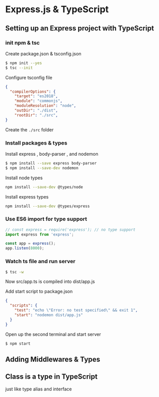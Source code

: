 # Express.js & TypeScript

## Setting up an Express project with TypeScript

### init npm & tsc

Create package.json & tsconfig.json

```bash
$ npm init --yes
$ tsc --init
```

Configure tsconfig file

```json
{
  "compilerOptions": {
    "target": "es2018",
    "module": "commonjs",
    "moduleResolution": "node",
    "outDir": "./dist",
    "rootDir": "./src",
}
```

Create the `./src` folder

### Install packages & types

Install express , body-parser , and nodemon

```bash
$ npm install --save express body-parser
$ npm install --save-dev nodemon
```

Install node types

```bash
npm install --save-dev @types/node
```

Install express types

```bash
npm install --save-dev @types/express
```

### Use ES6 import for type support

```ts
// const express = require('express'); // no type support
import express from 'express';

const app = express();
app.listen(8000);
```

### Watch ts file and run server

```bash
$ tsc -w
```

Now src/app.ts is compiled into dist/app.js

Add start script to package.json

```json
{
  "scripts": {
    "test": "echo \"Error: no test specified\" && exit 1",
    "start": "nodemon dist/app.js"
  }
}
```

Open up the second terminal and start server

```bash
$ npm start
```

## Adding Middlewares & Types

## Class is a type in TypeScript

just like type alias and interface

